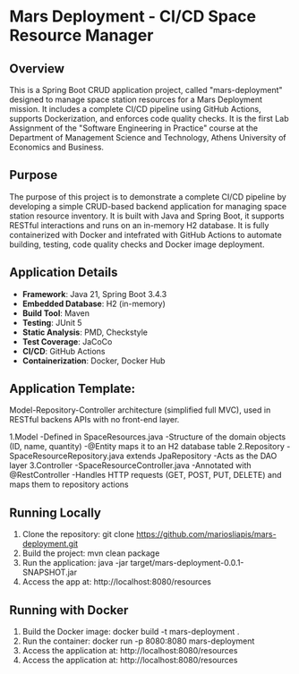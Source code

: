 # Mars Deployment - CI/CD Space Resource Manager

## Overview

This is a Spring Boot CRUD application project, called "mars-deployment" designed to manage space station resources for a Mars Deployment mission. It includes a complete CI/CD pipeline using GitHub Actions, supports Dockerization, and enforces code quality checks. It is the first Lab Assignment of the "Software Engineering in Practice" course at the Department of Management Science and Technology, Athens University of Economics and Business.

## Purpose

The purpose of this project is to demonstrate a complete CI/CD pipeline by developing a simple CRUD-based backend application for managing space station resource inventory. It is built with Java and Spring Boot, it supports RESTful interactions and runs on an in-memory H2 database. It is fully containerized with Docker and intefrated with GitHub Actions to automate building, testing, code quality checks and Docker image deployment. 

## Application Details

- **Framework**: Java 21, Spring Boot 3.4.3
- **Embedded Database**: H2 (in-memory)
- **Build Tool**: Maven
- **Testing**: JUnit 5
- **Static Analysis**: PMD, Checkstyle
- **Test Coverage**: JaCoCo
- **CI/CD**: GitHub Actions
- **Containerization**: Docker, Docker Hub

## Application Template:

Model-Repository-Controller architecture (simplified full MVC), used in RESTful backens APIs with no front-end layer.

1.Model
  -Defined in SpaceResources.java
  -Structure of the domain objects (ID, name, quantity)
  -@Entity maps it to an H2 database table
2.Repository
  -SpaceResourceRepository.java extends JpaRepository
  -Acts as the DAO layer
3.Controller 
  -SpaceResourceController.java
  -Annotated with @RestController
  -Handles HTTP requests (GET, POST, PUT, DELETE) and maps them to repository actions

## Running Locally

1. Clone the repository: git clone https://github.com/mariosliapis/mars-deployment.git
2. Build the project: mvn clean package
3. Run the application: java -jar target/mars-deployment-0.0.1-SNAPSHOT.jar
4. Access the app at: http://localhost:8080/resources

## Running with Docker

1. Build the Docker image: docker build -t mars-deployment .
2. Run the container: docker run -p 8080:8080 mars-deployment
3. Access the application at: http://localhost:8080/resources
3. Access the application at: http://localhost:8080/resources 
